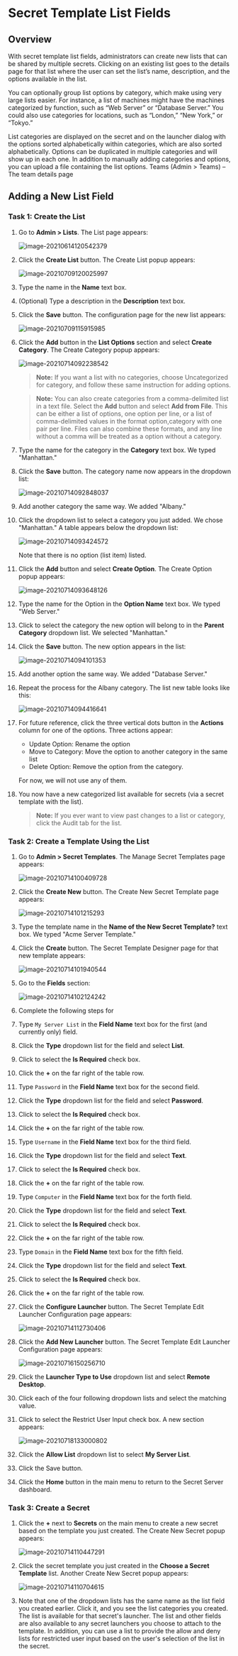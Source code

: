 [title]: # "Secret Template List Fields"
[tags]: # "template, template fields, template field settings,secret list fields"
[priority]: # "1000"

# Secret Template List Fields

## Overview

With secret template list fields, administrators can create new lists that can be shared by multiple secrets. Clicking on an existing list goes to the details page for that list where the user can set the list’s name,
description, and the options available in the list. 

You can optionally group list options by category, which make using very large lists easier. For instance, a list of machines might have the machines categorized by function, such as “Web Server” or “Database Server.” You could also use categories for locations, such as “London,” “New York,” or “Tokyo.” 

List categories are displayed on the secret and on the launcher dialog with the options sorted alphabetically within categories, which are also sorted alphabetically. Options
can be duplicated in multiple categories and will show up in each one. In addition to manually adding categories and options, you can upload a file containing the list options. 
Teams (Admin > Teams) – The team details page

## Adding a New List Field

### Task 1: Create the List

1. Go to **Admin \> Lists**. The List page appears:

   ![image-20210614120542379](images/image-20210614120542379.png)

1. Click the **Create List** button. The Create List popup appears:

   ![image-20210709120025997](images/image-20210709120025997.png)

1. Type the name in the **Name** text box.

1. (Optional) Type a description in the **Description** text box.

1. Click the **Save** button. The configuration page for the new list appears:

   ![image-20210709115915985](images/image-20210709115915985.png)

1. Click the **Add** button in the **List Options** section and select **Create Category**. The Create Category popup appears:

   ![image-20210714092238542](images/image-20210714092238542.png)

   > **Note:** If you want a list with no categories, choose Uncategorized for category, and follow these same instruction for adding options.

   > **Note:** You can also create categories from a comma-delimited list in a text file. Select the **Add** button and select **Add from File**. This can be either a list of options, one option per line, or a list of comma-delimited values in the format option,category with one pair per line. Files can also combine these formats, and any line without a comma will be treated as a option without a category.

1. Type the name for the category in the **Category** text box. We typed "Manhattan."

1. Click the **Save** button. The category name now appears in the dropdown list:

   ![image-20210714092848037](images/image-20210714092848037.png)

1. Add another category the same way. We added "Albany."

1. Click the dropdown list to select a category you just added. We chose "Manhattan." A table appears below the dropdown list:

   ![image-20210714093424572](images/image-20210714093424572.png)

   Note that there is no option (list item) listed.

1. Click the **Add** button and select **Create Option**. The Create Option popup appears:

   ![image-20210714093648126](images/image-20210714093648126.png)

1. Type the name for the Option in the **Option Name** text box. We typed "Web Server."

1. Click to select the category the new option will belong to in the **Parent Category** dropdown list. We selected "Manhattan." 

1. Click the **Save** button. The new option appears in the list:

   ![image-20210714094101353](images/image-20210714094101353.png)

1. Add another option the same way. We added "Database Server."

1. Repeat the process for the Albany category. The list new table looks like this:

   ![image-20210714094416641](images/image-20210714094416641.png)

1. For future reference, click the three vertical dots button in the **Actions** column for one of the options. Three actions appear:

   - Update Option: Rename the option
   - Move to Category: Move the option to another category in the same list
   - Delete Option: Remove the option from the category.

    For now, we will not use any of them.

1. You now have a new categorized list available for secrets (via a secret template with the list).

   > **Note:** If you ever want to view past changes to a list or category, click the Audit tab for the list.

### Task 2: Create a Template Using the List

1. Go to **Admin \> Secret Templates**. The Manage Secret Templates page appears:

   ![image-20210714100409728](images/image-20210714100409728.png)

1. Click the **Create New** button. The Create New Secret Template page appears:

   ![image-20210714101215293](images/image-20210714101215293.png)

1. Type the template name in the **Name of the New Secret Template?** text box. We typed "Acme Server Template."

1. Click the **Create** button. The Secret Template Designer page for that new template appears:

   ![image-20210714101940544](images/image-20210714101940544.png)

1. Go to the **Fields** section:

   ![image-20210714102124242](images/image-20210714102124242.png)

1. Complete the following steps for 

1. Type `My Server List` in the **Field Name** text box for the first (and currently only) field.

1. Click the **Type** dropdown list for the field and select **List**.

1. Click to select the **Is Required** check box.

1. Click the **+** on the far right of the table row.

1. Type `Password` in the **Field Name** text box for the second field.

1. Click the **Type** dropdown list for the field and select **Password**.

1. Click to select the **Is Required** check box.

1. Click the **+** on the far right of the table row.

1. Type `Username` in the **Field Name** text box for the third field.

1. Click the **Type** dropdown list for the field and select **Text**.

1. Click to select the **Is Required** check box.

1. Click the **+** on the far right of the table row.

1. Type `Computer` in the **Field Name** text box for the forth field.

1. Click the **Type** dropdown list for the field and select **Text**.

1. Click to select the **Is Required** check box.

1. Click the **+** on the far right of the table row.

1. Type `Domain` in the **Field Name** text box for the fifth field.

1. Click the **Type** dropdown list for the field and select **Text**.

1. Click to select the **Is Required** check box.

1. Click the **+** on the far right of the table row.

1. Click the **Configure Launcher** button. The Secret Template Edit Launcher Configuration page appears:

   ![image-20210714112730406](images/image-20210714112730406.png)

1. Click the **Add New Launcher** button. The Secret Template Edit Launcher Configuration page appears:

   ![image-20210716150256710](images/image-20210716150256710.png)

1. Click the **Launcher Type to Use** dropdown list and select **Remote Desktop**.

1. Click each of the four following dropdown lists and select the matching value. 

1. Click to select the Restrict User Input check box. A new section appears:

   ![image-20210718133000802](images/image-20210718133000802.png)

1. Click the **Allow List** dropdown list to select **My Server List**.

1. Click the Save button.

1. Click the **Home** button in the main menu to return to the Secret Server dashboard.

### Task 3: Create a Secret

1. Click the **+** next to **Secrets** on the main menu to create a new secret based on the template you just created. The Create New Secret popup appears:

   ![image-20210714110447291](images/image-20210714110447291.png)

1. Click the secret template you just created in the **Choose a Secret Template** list. Another Create New Secret popup appears:

   ![image-20210714110704615](images/image-20210714110704615.png)

1. Note that one of the dropdown lists has the same name as the list field you created earlier. Click it, and you see the list categories you created. The list is available for that secret's launcher. The list and other fields are also available to any secret launchers you choose to attach to the template. In addition, you can use a list to provide the allow and deny lists for restricted user input based on the user's selection of the list in the secret.

